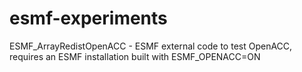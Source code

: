 esmf-experiments
================

ESMF_ArrayRedistOpenACC - ESMF external code to test OpenACC, requires an ESMF installation built with ESMF_OPENACC=ON
